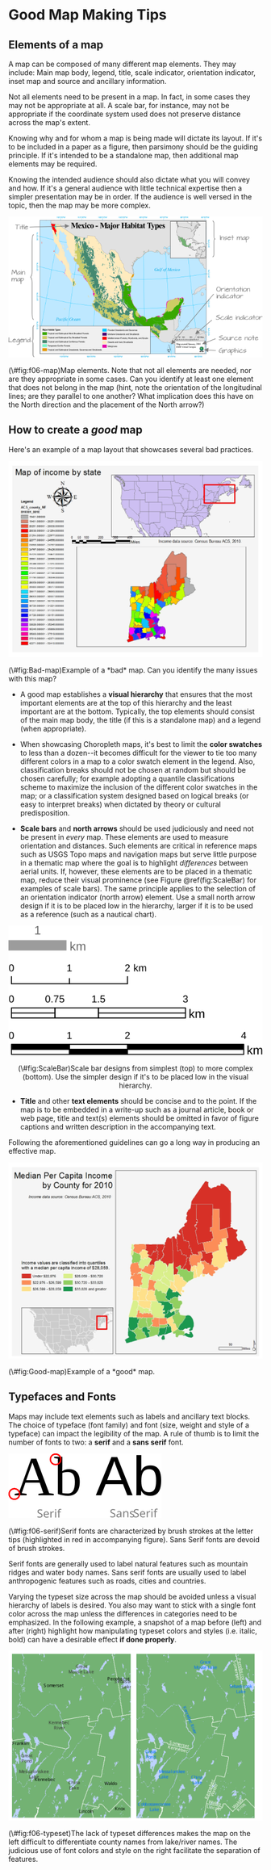 
# Good Map Making Tips



## Elements of a map

A map can be composed of many different map elements. They may include: Main map body, legend, title, scale indicator, orientation indicator, inset map and source and ancillary information.

Not all elements need to be present in a map. In fact, in some cases they may not be appropriate at all. A scale bar, for instance, may not be appropriate if the coordinate system used does not preserve distance across the map's extent. 

Knowing why and for whom a map is being made will dictate its layout. If it's to be included in a paper as a figure, then parsimony should be the guiding principle. If it's intended to be a standalone map, then additional map elements may be required. 

Knowing the intended audience should also dictate what you will convey and how. If it's a general audience with little technical expertise then a simpler presentation may be in order. If the audience is well versed in the topic, then the map may be more complex. 

<div class="figure">
<img src="img/Map_elements.png" alt="Map elements. Note that not all elements are needed, nor are they appropriate in some cases. Can you identify at least one element that does not belong in the map (hint, note the orientation of the longitudinal lines; are they parallel to one another? What implication does this have on the North direction and the placement of the North arrow?)"  />
<p class="caption">(\#fig:f06-map)Map elements. Note that not all elements are needed, nor are they appropriate in some cases. Can you identify at least one element that does not belong in the map (hint, note the orientation of the longitudinal lines; are they parallel to one another? What implication does this have on the North direction and the placement of the North arrow?)</p>
</div>



## How to create a *good* map

Here's an example of a map layout that showcases several bad practices.

<div class="figure">
<img src="img/Bad_map.jpg" alt="Example of a *bad* map. Can you identify the many issues with this map? "  />
<p class="caption">(\#fig:Bad-map)Example of a *bad* map. Can you identify the many issues with this map? </p>
</div>

+ A good map establishes a **visual hierarchy** that ensures that the most important elements are at the top of this hierarchy and the least important are at the bottom. Typically, the top elements should consist of the main map body, the title (if this is a standalone map) and a legend (when appropriate).

+ When showcasing Choropleth maps, it's best to limit the **color swatches** to less than a dozen--it becomes difficult for the viewer to tie too many different colors in a map to a color swatch element in the legend. Also, classification breaks should not be chosen at random but should be chosen carefully; for example adopting a quantile classifications scheme to maximize the inclusion of the different color swatches in the map; or a classification system designed based on logical breaks (or easy to interpret breaks) when dictated by theory or cultural predisposition.

+ **Scale bars** and **north arrows** should be used judiciously and need not be present in *every* map. These elements are used to measure orientation and distances. Such elements are critical in reference maps such as USGS Topo maps and navigation maps but serve little purpose in a thematic map where the goal is to highlight *differences* between aerial units. If, however, these elements are to be placed in a thematic map, reduce their visual prominence (see Figure \@ref(fig:ScaleBar) for examples of scale bars). The same principle applies to the selection of an orientation indicator (north arrow) element. Use a small north arrow design if it is to be placed low in the hierarchy, larger if it is to be used as a reference (such as a nautical chart).


<div class="figure" style="text-align: center">
<img src="img/ScaleBar.svg" alt="Scale bar designs from simplest (top) to more complex (bottom). Use the simpler design if it's to be placed low in the visual hierarchy."  />
<p class="caption">(\#fig:ScaleBar)Scale bar designs from simplest (top) to more complex (bottom). Use the simpler design if it's to be placed low in the visual hierarchy.</p>
</div>

+ **Title** and other **text elements** should be concise and to the point. If the map is to be embedded in a write-up such as a journal article, book or web page, title and text(s) elements should be omitted in favor of figure captions and written description in the accompanying text.

Following the aforementioned guidelines can go a long way in producing an effective map. 

<div class="figure">
<img src="img/Good_map.jpg" alt="Example of a *good* map."  />
<p class="caption">(\#fig:Good-map)Example of a *good* map.</p>
</div>

## Typefaces and Fonts

Maps may include text elements such as labels and ancillary text blocks. The choice of typeface (font family) and font (size, weight and style of a typeface) can impact the legibility of the map. A rule of thumb is to limit the number of fonts to two: a **serif** and a **sans serif** font.

<div class="figure">
<img src="img/Fonts.svg" alt="Serif fonts are characterized by brush strokes at the letter tips (highlighted in red in accompanying figure). Sans Serif fonts are devoid of brush strokes."  />
<p class="caption">(\#fig:f06-serif)Serif fonts are characterized by brush strokes at the letter tips (highlighted in red in accompanying figure). Sans Serif fonts are devoid of brush strokes.</p>
</div>


Serif fonts are generally used to label natural features such as mountain ridges and water body names. Sans serif fonts are usually used to label anthropogenic features such as roads, cities and countries.

Varying the typeset size across the map should be avoided unless a visual hierarchy of labels is desired. You also may want to stick with a single font color across the map unless the differences in categories need to be emphasized. In the following example, a snapshot of a map before (left) and after (right) highlight how manipulating typeset colors and styles (i.e. italic, bold) can have a desirable effect **if done properly**.

<div class="figure">
<img src="img/labels.svg" alt="The lack of typeset differences makes the map on the left difficult to differentiate county names from lake/river names. The judicious use of font colors and style on the right facilitate the separation of features." width="600" />
<p class="caption">(\#fig:f06-typeset)The lack of typeset differences makes the map on the left difficult to differentiate county names from lake/river names. The judicious use of font colors and style on the right facilitate the separation of features.</p>
</div>
